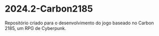 # 2024.2-Carbon2185
Repositório criado para o desenvolvimento do jogo baseado no Carbon 2185, um RPG de Cyberpunk.
